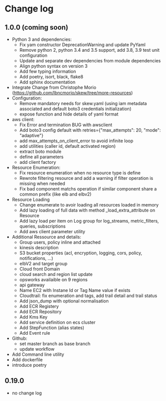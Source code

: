 # Change log

## 1.0.0 (coming soon)

- Python 3 and dependencies:
  - Fix yam constructor DeprecationWarning and update PyYaml
  - Remove python 2, python 3.4 and 3.5 support, add 3.8, 3.9 test unit configuration
  - Update and separate dev dependencies from module dependencies
  - Align python syntax on version 3
  - Add few typing information
  - Add poetry, isort, black, flake8
  - Add sphinx documentation
- Integrate Change from Christophe Morio (https://github.com/lbncmorio/skew/tree/more-resources)
- Configuration:
  - Remove mandatory needs for skew.yaml (using iam metadata associated and default boto3 credentials initialization)
  - expose function and hide details of yaml format
- aws client:
  - Fix Error and termination BUG with awsclient
  - Add boto3 config default with retries={"max_attempts": 20, "mode": "adaptive"}
  - add max_attempts_on_client_error to avoid infinite loop
  - add utilities (caller id, default activated region)
  - extract boto module
  - define all parameters
  - add client factory
- Resource Enumeration:
  - Fix resource enumeration when no resource type is define
  - Rewrote filtering resource and add a warning if filter operation is missing when needed
  - Fix bad component matchs operation if similar component share a common prefix (like elb and elbv2)
- Resource Loading
  - Change enumerate to avoir loading all resources loaded in memory
  - Add lazy loading of full data with method _load_extra_attribute on Resource
  - Add lazy load per item on Log group for log_streams, metric_filters, queries, subscriptions
  - Add aws client parameter utility
- Additional Ressource and details:
  - Group users, policy inline and attached
  - kinesis description
  - S3 bucket properties (acl, encryption, logging, cors, policy, notifications, ...)
  - elbV2 and target group
  - Cloud front Domain
  - cloud search and region list update
  - opsworks availaible on 9 regions
  - api gateway
  - Name EC2 with Instane Id or Tag Name value if exists
  - Cloudtrail: fix enumeration and tags, add trail detail and trail status
  - Add json_dump with optional normalisation
  - Add ECR Registery
  - Add ECR Repository
  - Add Kms Key
  - Add service definition on ecs cluster
  - Add StepFunction (alias states)
  - Add Event rule
- Github:
  - set master branch as base branch
  - update workflow
- Add Command line utility
- Add dockerfile
- introduce poetry

## 0.19.0

- no change log
